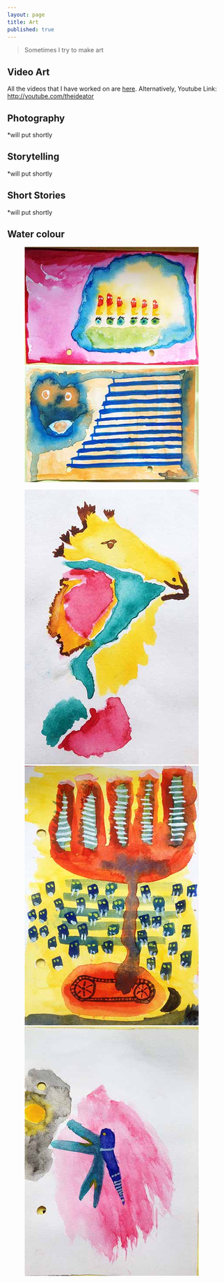 ```yaml
---
layout: page
title: Art
published: true
---
```


> Sometimes I try to make art

## Video Art

All the videos that I have worked on are [here](/pages/video.md/).
Alternatively, Youtube Link: <http://youtube.com/theideator>

## Photography

*will put shortly

## Storytelling

*will put shortly

## Short Stories

*will put shortly

## Water colour

<figure class="half">
	<img src="/assets/img/wc_boxworld.jpg">
	<img src="/assets/img/wc_stairs.jpg">
	</figure>
	
<figure class="third">
	<img src="/assets/img/wc_horse.jpg">
	<img src="/assets/img/wc_flowermachine.jpg">
	<img src="/assets/img/wc_fly.jpg">
	</figure>
	

